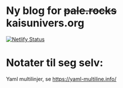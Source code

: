 # Ny blog for ~~pale.rocks~~ kaisunivers.org

[![Netlify Status](https://api.netlify.com/api/v1/badges/15dfd043-b153-46fc-9fd8-b6b8c694578b/deploy-status)](https://app.netlify.com/sites/priceless-curran-3abc7d/deploys)



# Notater til seg selv:
Yaml multilinjer, se https://yaml-multiline.info/
